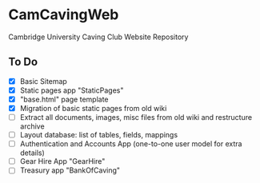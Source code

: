 # CamCavingWeb
Cambridge University Caving Club Website Repository

## To Do
- [x] Basic Sitemap
- [x] Static pages app "StaticPages"
- [x] "base.html" page template
- [x] Migration of basic static pages from old wiki
- [ ] Extract all documents, images, misc files from old wiki and restructure archive
- [ ] Layout database: list of tables, fields, mappings
- [ ] Authentication and Accounts App (one-to-one user model for extra details)
- [ ] Gear Hire App "GearHire"
- [ ] Treasury app "BankOfCaving"
